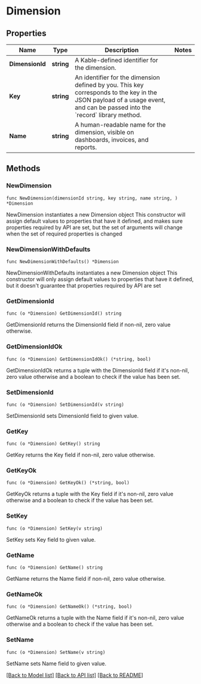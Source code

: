 # Dimension

## Properties

Name | Type | Description | Notes
------------ | ------------- | ------------- | -------------
**DimensionId** | **string** | A Kable-defined identifier for the dimension. | 
**Key** | **string** | An identifier for the dimension defined by you. This key corresponds to the key in the JSON payload of a usage event, and can be passed into the &#x60;record&#x60; library method. | 
**Name** | **string** | A human-readable name for the dimension, visible on dashboards, invoices, and reports. | 

## Methods

### NewDimension

`func NewDimension(dimensionId string, key string, name string, ) *Dimension`

NewDimension instantiates a new Dimension object
This constructor will assign default values to properties that have it defined,
and makes sure properties required by API are set, but the set of arguments
will change when the set of required properties is changed

### NewDimensionWithDefaults

`func NewDimensionWithDefaults() *Dimension`

NewDimensionWithDefaults instantiates a new Dimension object
This constructor will only assign default values to properties that have it defined,
but it doesn't guarantee that properties required by API are set

### GetDimensionId

`func (o *Dimension) GetDimensionId() string`

GetDimensionId returns the DimensionId field if non-nil, zero value otherwise.

### GetDimensionIdOk

`func (o *Dimension) GetDimensionIdOk() (*string, bool)`

GetDimensionIdOk returns a tuple with the DimensionId field if it's non-nil, zero value otherwise
and a boolean to check if the value has been set.

### SetDimensionId

`func (o *Dimension) SetDimensionId(v string)`

SetDimensionId sets DimensionId field to given value.


### GetKey

`func (o *Dimension) GetKey() string`

GetKey returns the Key field if non-nil, zero value otherwise.

### GetKeyOk

`func (o *Dimension) GetKeyOk() (*string, bool)`

GetKeyOk returns a tuple with the Key field if it's non-nil, zero value otherwise
and a boolean to check if the value has been set.

### SetKey

`func (o *Dimension) SetKey(v string)`

SetKey sets Key field to given value.


### GetName

`func (o *Dimension) GetName() string`

GetName returns the Name field if non-nil, zero value otherwise.

### GetNameOk

`func (o *Dimension) GetNameOk() (*string, bool)`

GetNameOk returns a tuple with the Name field if it's non-nil, zero value otherwise
and a boolean to check if the value has been set.

### SetName

`func (o *Dimension) SetName(v string)`

SetName sets Name field to given value.



[[Back to Model list]](../README.md#documentation-for-models) [[Back to API list]](../README.md#documentation-for-api-endpoints) [[Back to README]](../README.md)


